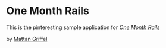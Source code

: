 # One Month Rails


This is the pinteresting sample application for 
[*One Month Rails*](http://onemonthrails.com)

by [Mattan Griffel](http://mattangriffel.com)